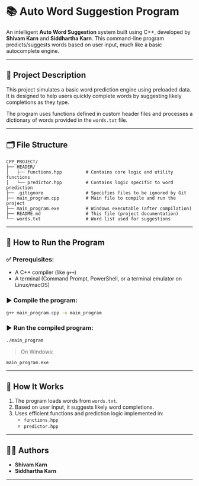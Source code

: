 # 📚 Auto Word Suggestion Program

An intelligent **Auto Word Suggestion** system built using C++, developed by **Shivam Karn** and **Siddhartha Karn**. This command-line program predicts/suggests words based on user input, much like a basic autocomplete engine.

---

## 🧠 Project Description

This project simulates a basic word prediction engine using preloaded data. It is designed to help users quickly complete words by suggesting likely completions as they type.

The program uses functions defined in custom header files and processes a dictionary of words provided in the `words.txt` file.

---

## 🗂️ File Structure

```
CPP_PROJECT/
├── HEADER/
│   ├── functions.hpp         # Contains core logic and utility functions
│   └── predictor.hpp         # Contains logic specific to word prediction
├── .gitignore                # Specifies files to be ignored by Git
├── main_program.cpp          # Main file to compile and run the project
├── main_program.exe          # Windows executable (after compilation)
├── README.md                 # This file (project documentation)
└── words.txt                 # Word list used for suggestions
```

---

## 🧪 How to Run the Program

### ✅ Prerequisites:

- A C++ compiler (like `g++`)
- A terminal (Command Prompt, PowerShell, or a terminal emulator on Linux/macOS)

### ▶️ Compile the program:

```bash
g++ main_program.cpp -o main_program
```

### ▶️ Run the compiled program:

```bash
./main_program
```

> On Windows:

```bash
main_program.exe
```

---

## 📄 How It Works

1. The program loads words from `words.txt`.
2. Based on user input, it suggests likely word completions.
3. Uses efficient functions and prediction logic implemented in:
   - `functions.hpp`
   - `predictor.hpp`

---

## 👨‍💻 Authors

- **Shivam Karn**
- **Siddhartha Karn**

---
